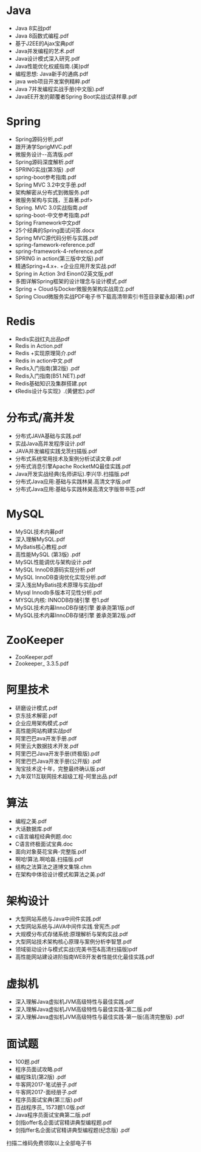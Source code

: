 # Java
* Java 8实战pdf
* Java 8函数式编程.pdf
* 基于J2EE的Ajax宝典pdf
* Java并发编程的艺术.pdf
* Java设计模式深入研究.pdf
* Java性能优化权威指南.(美)pdf
* 编程思想: Java新手的通病.pdf
* java web项目开发案例精粹.pdf
* Java 7并发编程实战手册(中文版).pdf
* JavaEE开发的颠覆者Spring Boot实战试读样章.pdf
# Spring
* Spring源码分析,pdf
* 跟开涛学SprigMVC.pdf
* 微服务设计--高清版.pdf
* Spring源码深度解析.pdf
* SPRING实战(第3版) .pdf
* spring-boot参考指南.pdf
* Spring MVC 3.2中文手册.pdf
* 架构解密从分布式到微服务.pdf
* 微服务架构与实践，王磊著.pdf>
* Spring. MVC 3.0实战指南.pdf
* spring-boot-中文参考指南.pdf
* Spring Framework中文pdf<br>
* 25个经典的Spring面试问答.docx
* Spring MVC源代码分析与实践.pdf
* spring-famework-reference.pdf
* spring-framework-4-reference.pdf
* SPRING in action(第三版中文版).pdf
* 精通Spring+4.x+. +企业应用开发实战.pdf
* Spring in Action 3rd Einon02英文版,pdf
* 多图详解Spring框架的设计理念与设计模式.pdf
* Spring + Cloud与Docker微服务架构实战周立.pdf
* Spring Cloud微服务实战PDF电子书下载高清带索引书签目录翟永超(著).pdf
# Redis
* Redis实战红丸出品pdf
* Redis in Action.pdf
* Redis +实现原理简介.pdf
* Redis in action中文.pdf
* Redis入门指南(第2版) .pdf
* Redis入门指南(B51.NET).pdf
* Redis基础知识及集群搭建.ppt
* 《Redis设计与实现》.(黄健宏).pdf
# 分布式/高并发
* 分布式JAVA基础与实践.pdf
* 实战Java高并发程序设计.pdf
* JAVA并发编程实践戈茨扫描版.pdf
* 分布式系统常用技术及案例分析试读文章.pdf
* 分布式消息引擎Apache RocketMQ最佳实践.pdf
* Java开发实战经典(名师讲坛).李兴华.扫描版.pdf
* 分布式Java应用:基础与实践林昊.高清文字版.pdf
* 分布式Java应用:基础与实践林昊高清文字版带书签.pdf
# MySQL
* MySQL技术内募pdf
* 深入理解MySQL.pdf
* MyBatis核心教程.pdf
* 高性能MySQL (第3版) .pdf
* MySQL性能调优与架构设计.pdf
* MySQL InnoDB源码实现分析.pdf
* MySQL InnoDB查询优化实现分析.pdf
* 深入浅出MyBatis技术原理与实战pdf
* Mysql Innodb多版本可见性分析.pdf
* MYSQL内核: INNODB存储引擎 卷1.pdf
* MySQL技术内幕InnoDB存储引擎 姜承尧第1版.pdf
* MySQL技术内幕InnoDB存储引擎 姜承尧第2版.pdf
# ZooKeeper
* ZooKeeper.pdf
* Zookeeper_ 3.3.5.pdf
# 阿里技术
* 研磨设计模式.pdf
* 京东技术解密.pdf
* 企业应用架构模式.pdf
* 高性能网站构建实战pdf
* 阿里巴巴ava开发手册.pdf
* 阿里云大数据技术开发.pdf
* 阿里巴巴Java开发手册(终极版).pdf
* 阿里巴巴Java开发手册(公开版) .pdf
* 淘宝技术这十年，完整最终确认版.pdf
* 九年双11互联网技术超级工程-阿里出品.pdf
# 算法
* 编程之美.pdf
* 大话数据库.pdf
* c语言编程经典例题.doc
* C语言终极面试宝典.doc
* 面向对象葵花宝典-完整版.pdf
* 啊哈!算法.啊哈磊.扫描版.pdf
* 结构之法算法之道博文集锦.chm
* 在架构中体验设计模式和算法之美.pdf
# 架构设计
* 大型网站系统与Java中间件实践.pdf
* 大型网站系统与JAVA中间件实践.曾宪杰.pdf
* 大规模分布式存储系统:原理解析与架构实战.pdf
* 大型网站技术架构核心原理与案例分析李智慧.pdf
* 领域驱动设计与模式实战(完美书签&高清扫描版)pdf
* 高性能网站建设进阶指南WEB开发者性能优化最佳实践.pdf
# 虚拟机
* 深入理解Java虚拟机JVM高级特性与最佳实践.pdf
* 深入理解Java虚拟机JVM高级特性与最佳实践-第二版.pdf
* 深入理解Java虚拟机JVM高级特性与最佳实践-第一版(高清完整版) .pdf
# 面试题
* 100题.pdf
* 程序员面试攻略.pdf
* 编程珠玑(第2版) .pdf
* 牛客网2017-笔试册子.pdf
* 牛客网2017-面经册子.pdf
* 程序员面试宝典(第三版).pdf
* 百战程序员_ 1573题1.0版.pdf
* Java程序员面试宝典第二版.pdf
* 剑指offer名企面试官精讲典型编程题.pdf
* 剑指ffer名企面试官精讲典型编程题(纪念版) .pdf

扫描二维码免费领取以上全部电子书
